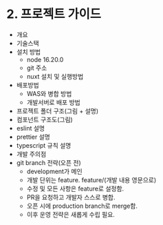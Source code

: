# **2. 프로젝트 가이드**

- 개요
- 기술스택
- 설치 방법
  - node 16.20.0
  - git 주소
  - nuxt 설치 및 실행방법
- 배포방법
  - WAS와 병합 방법
  - 개발서버로 배포 방법
- 프로젝트 폴더 구조(그림 + 설명)
- 컴포넌트 구조도(그림)
- eslint 설명
- prettier 설명
- typescript 규칙 설명
- 개발 주의점
- git branch 전략(오픈 전)
  - development가 메인
  - 개발 단위는 feature. feature/(개발 내용 영문으로)
  - 수정 및 모든 사항은 feature로 설정함.
  - PR을 요청하고 개발자 스스로 병합.
  - 오픈 시에 production branch로 merge함.
  - 이후 운영 전략은 새롭게 수립 필요.
